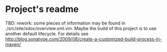 # Project's readme

TBD: rework: some pieces of information may be found in ./src/site/xdoc/overview.xml.vm. 
Maybe the build of this project is to use another default lifecycle. 
For details see 
http://blog.sonatype.com/2009/08/create-a-customized-build-process-in-maven/
